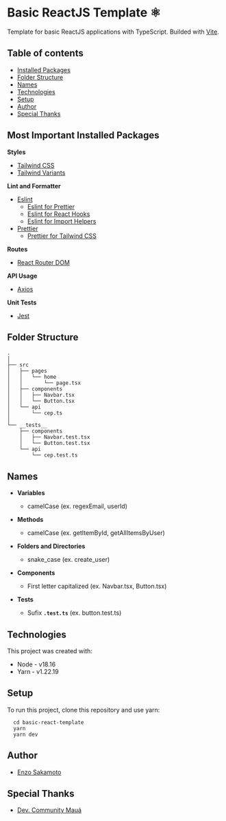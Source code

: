 # Basic ReactJS Template ⚛️

Template for basic ReactJS applications with TypeScript. Builded with [Vite](https://vitejs.dev).

## Table of contents
- [Installed Packages](#most-important-installed-packages)
- [Folder Structure](#folder-structure)
- [Names](#names)
- [Technologies](#technologies)
- [Setup](#setup)
- [Author](#author)
- [Special Thanks](#special-thanks)

## Most Important Installed Packages

**Styles**

- [Tailwind CSS](https://tailwindcss.com)
- [Tailwind Variants](https://www.tailwind-variants.org)

**Lint and Formatter**

- [Eslint](https://eslint.org)
  - [Eslint for Prettier](https://github.com/prettier/eslint-config-prettier)
  - [Eslint for React Hooks](https://github.com/facebook/react/tree/main/packages/eslint-plugin-react-hooks)
  - [Eslint for Import Helpers](https://github.com/Tibfib/eslint-plugin-import-helpers/tree/master)
- [Prettier](https://prettier.io)
  - [Prettier for Tailwind CSS](https://github.com/tailwindlabs/prettier-plugin-tailwindcss)

**Routes**

- [React Router DOM](https://github.com/remix-run/react-router)

**API Usage**

- [Axios](https://axios-http.com/ptbr/docs/intro)

**Unit Tests**

- [Jest](https://jestjs.io/pt-BR/)

## Folder Structure

```
.
│
├── src
│   ├── pages
│   │   └── home
│   │       └── page.tsx
│   ├── components
│   │   ├── Navbar.tsx
│   │   └── Button.tsx
│   └── api
│       └── cep.ts
│
└── __tests__
    ├── components
    │   ├── Navbar.test.tsx
    │   └── Button.test.tsx
    └── api
        └── cep.test.ts
```

## Names

- **Variables**

  - camelCase (ex. regexEmail, userId)

- **Methods**

  - camelCase (ex. getItemById, getAllItemsByUser)

- **Folders and Directories**

  - snake_case (ex. create_user)

- **Components**

  - First letter capitalized (ex. Navbar.tsx, Button.tsx)

- **Tests**

  - Sufix **`.test.ts`** (ex. button.test.ts)

## Technologies

This project was created with:

- Node - v18.16
- Yarn - v1.22.19

## Setup

To run this project, clone this repository and use yarn:

```console
  cd basic-react-template
  yarn
  yarn dev
```

## Author

- [Enzo Sakamoto](https://github.com/enzosakamoto)

## Special Thanks

- [Dev. Community Mauá](https://github.com/Maua-Dev/)
